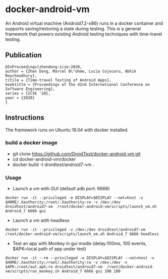 # docker\-android\-vm #
An Android virtual machine (Android7.2-x86) runs in a docker container and supports saving/restoring a state during testing. This is a general framework that powers existing Android testing techniques with time-travel testing. 

## Publication ##
```
@InProceedings{zhendong:icse:2020,
author = {Zhen Dong, Marcel B\"ohme, Lucia Cojocaru, Abhik Roychoudhury},
titile = {Time-travel Testing of Android Apps},
booktitle = {Proceedings of the 42nd International Conference on Software Engineering},
series = {ICSE '20},
year = {2020}
}

```
## Instructions ##
The framework runs on Ubuntu 16.04 with docker installed.

### build a docker image ###

* git clone https://github.com/DroidTest/docker-android-vm.git
* cd docker-android-vm/docker 
* docker build -t droidtest/android7-vm . 

### Usage ###
 * Launch a vm with GUI (default adb port: 6666) 
 
```
docker run -it --privileged -e DISPLAY=$DISPLAY --net=host -v $HOME/.Xauthority:/root/.Xauthority:rw -v /dev:/dev droidtest/android7-vm  /root/docker-android-vm/scripts/launch_vm.sh Android_7 6666 gui
```

* Launch a vm with headless 
```
docker run -it --privileged -v /dev:/dev droidtest/android7-vm  /root/docker-android-vm/scripts/launch_vm.sh Android_7 6666 headless
```
* Test an app with Monkey in gui modle (delay:100ms, 100 events, $APK=local path of app under test)

```
docker run -it --rm --privileged -e DISPLAY=$DISPLAY --net=host -v $HOME/.Xauthority:/root/.Xauthority:rw -v /dev:/dev -v $APK:/root/aut.apk:ro droidtest/android7-vm  /root/docker-android-vm/scripts/run_monkey.sh Android_7 6666 gui 100 100
```



